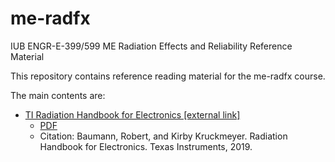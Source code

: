 # me-radfx
IUB ENGR-E-399/599 ME Radiation Effects and Reliability Reference Material

This repository contains reference reading material for the me-radfx course.

The main contents are:
* [TI Radiation Handbook for Electronics [external link]
](http://www.ti.com/radbook)
     - [PDF](./radeffects_handbook_TI.pdf)
     - Citation: Baumann, Robert, and Kirby Kruckmeyer. Radiation Handbook for Electronics. Texas Instruments, 2019.